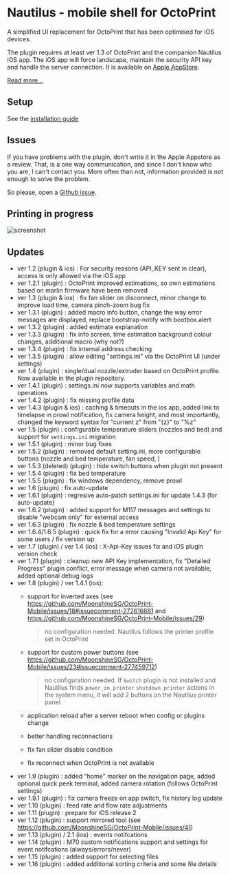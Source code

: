 # Nautilus - mobile shell for OctoPrint


A simplified UI replacement for OctoPrint that has been optimised for iOS devices. 

The plugin requires at least ver 1.3 of OctoPrint and the companion Nautilus iOS app. The iOS app will force landscape, maintain the security API key and handle the server connection. It is available on [Apple AppStore](https://itunes.apple.com/us/app/id1125992543). 

[Read more...](https://github.com/MoonshineSG/OctoPrint-Mobile/wiki)

## Setup

See the [installation guide](https://github.com/MoonshineSG/OctoPrint-Mobile/wiki/Install)

## Issues

If you have problems with the plugin, don't write it in the Apple Appstore as a review. That, is a one way communication, and since I don't know who you are, I can't contact you. More often than not, information provided is not enough to solve the problem. 

So please, open a [Github issue](https://github.com/MoonshineSG/OctoPrint-Mobile/issues/new).

## Printing in progress

![screenshot](https://moonshinesg.github.io/images/nautilus/printing.gif)


## Updates
 
 - ver 1.2  (plugin & ios) : For security reasons (API_KEY sent in clear), access is only allowed via the iOS app
 - ver 1.2.1 (plugin) : OctoPrint improved estimations, so own estimations based on marlin firmware have been removed
 - ver 1.3 (plugin & ios) : fix fan slider on disconnect, minor change to improve load time, camera pinch-zoom bug fix
 - ver 1.3.1 (plugin) : added macro info button, change the  way error messages are displayed, replace bootstrap-notify with bootbox.alert
 - ver 1.3.2 (plugin) : added estimate explanation
 - ver 1.3.3 (plugin) : fix info screen, time estimation background colour changes, additional macro (why not?)
 - ver 1.3.4 (plugin) : fix internal address checking
 - ver 1.3.5 (plugin) : allow editing "settings.ini" via the OctoPrint UI (under settings)
 - ver 1.4   (plugin) : single/dual nozzle/extruder based on OctoPrint profile. Now available in the plugin repository.
 - ver 1.4.1 (plugin) : settings.ini now supports variables and math operations
 - ver 1.4.2 (plugin) : fix missing profile data
 - ver 1.4.3 (plugin & ios) : caching & timeouts in the ios app, added link to timelapse in prowl notification, fix camera height, and most importantly, changed the keyword syntax for "current z" from "{z}" to "%z" 
 - ver 1.5   (plugin) : configurable temperature sliders (nozzles and bed) and support for `settings.ini` migration
 - ver 1.5.1 (plugin) : minor bug fixes
 - ver 1.5.2 (plugin) : removed default setting.ini, more configurable buttons (nozzle and bed temperature, fan speed, )
 - ver 1.5.3 (deleted) (plugin) : hide switch buttons when plugin not present
 - ver 1.5.4 (plugin) : fix bed temperature 
 - ver 1.5.5 (plugin) : fix windows dependency, remove prowl
 - ver 1.6   (plugin) : fix auto-update
 - ver 1.6.1 (plugin) : regresive auto-patch settings.ini for update 1.4.3 (for auto-update)
 - ver 1.6.2 (plugin) : added support for M117 messages and settings to disable "webcam only" for external access
 - ver 1.6.3 (plugin) : fix nozzle & bed temperature settings
 - ver 1.6.4/1.6.5 (plugin) : quick fix for a error causing "Invalid Api Key" for some users  / fix version up 
 - ver 1.7 (plugin) / ver 1.4 (ios) : X-Api-Key issues fix and iOS plugin version check
 - ver 1.7.1 (plugin) : cleanup new API Key implementation, fix "Detailed Progress" plugin conflict, error message when camera not available, added optional debug logs
 - ver 1.8 (plugin) / ver 1.4.1 (ios): 
	- support for inverted axes (see https://github.com/MoonshineSG/OctoPrint-Mobile/issues/18#issuecomment-272616681 and https://github.com/MoonshineSG/OctoPrint-Mobile/issues/29)
	
		> no configuration needed. Nautilus follows the printer profile set in OctoPrint
	
	- support for custom power buttons (see https://github.com/MoonshineSG/OctoPrint-Mobile/issues/23#issuecomment-277459712)
	
		> no configuration needed. If `Switch` plugin is not installed and Nautilus finds `power_on_printer` `shutdown_printer` actions in the system menu, it will add 2 buttons on the Nautilus printer panel. 
	
	- application reload after a server reboot when config or plugins change
	- better handling reconnections
	- fix fan slider disable condition
	- fix reconnect when OctoPrint is not available
 - ver 1.9 (plugin) : added "home" marker on the navigation page, added optional quick peek terminal, added camera rotation (follows OctoPrint settings)
 - ver 1.9.1 (plugin) : fix camera freeze on app switch, fix history log update
 - ver 1.10 (plugin) : feed rate and flow rate adjustments 
 - ver 1.11 (plugin) : prepare for iOS release 2
 - ver 1.12 (plugin) : support mirrored tool (see https://github.com/MoonshineSG/OctoPrint-Mobile/issues/41)
 - ver 1.13 (plugin) / 2.1 (ios) : events notifcations
 - ver 1.14 (plugin) : M70 custom notifications support and settings for event notifcations (always/errors/never)
 - ver 1.15 (plugin) : added support for selecting files
 - ver 1.16 (plugin) : added additional sorting criteria and some file details